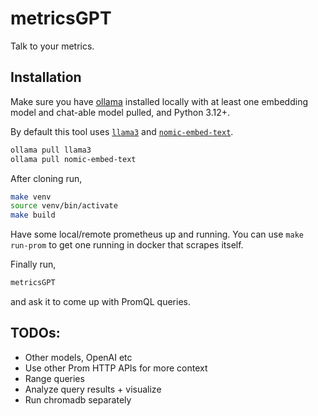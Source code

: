 # metricsGPT

Talk to your metrics.

## Installation

Make sure you have [ollama](https://ollama.com/) installed locally with at least one embedding model and chat-able model pulled, and Python 3.12+.

By default this tool uses [`llama3`](https://ollama.com/library/llama3) and [`nomic-embed-text`](https://ollama.com/library/nomic-embed-text).

```bash
ollama pull llama3
ollama pull nomic-embed-text
```

After cloning run,
```bash
make venv
source venv/bin/activate
make build
```

Have some local/remote prometheus up and running. You can use `make run-prom` to get one running in docker that scrapes itself.

Finally run,
```bash
metricsGPT
```
and ask it to come up with PromQL queries.

## TODOs:
- Other models, OpenAI etc
- Use other Prom HTTP APIs for more context
- Range queries
- Analyze query results + visualize
- Run chromadb separately